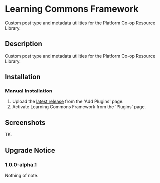 # Learning Commons Framework #

Custom post type and metadata utilities for the Platform Co-op Resource Library.

## Description ##

Custom post type and metadata utilities for the Platform Co-op Resource Library.

## Installation ##

### Manual Installation ###

1. Upload the [latest release](https://github.com/platform-coop-toolkit/learning-commons-framework/) from the 'Add Plugins' page.
2. Activate Learning Commons Framework from the 'Plugins' page.


## Screenshots ##

TK.


## Upgrade Notice ##

### 1.0.0-alpha.1 ###
Nothing of note.
